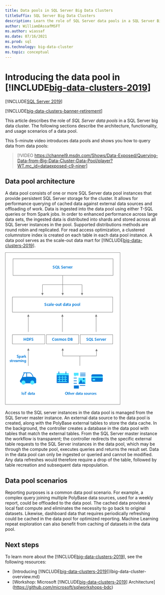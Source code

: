 ```yaml
---
title: Data pools in SQL Server Big Data Clusters
titleSuffix: SQL Server Big Data Clusters
description: Learn the role of SQL Server data pools in a SQL Server Big Data Cluster, as well as the architecture and functionality of a SQL data pool.
author: WilliamDAssafMSFT
ms.author: wiassaf
ms.date: 07/16/2021
ms.prod: sql
ms.technology: big-data-cluster
ms.topic: conceptual
---
```


# Introducing the data pool in [!INCLUDE[big-data-clusters-2019](../includes/ssbigdataclusters-ss-nover.md)]

[!INCLUDE[SQL Server 2019](../includes/applies-to-version/sqlserver2019.md)]

[!INCLUDE[big-data-clusters-banner-retirement](../includes/bdc-banner-retirement.md)]

This article describes the role of *SQL Server data pools* in a SQL Server big data cluster. The following sections describe the architecture, functionality, and usage scenarios of a data pool.

This 5-minute video introduces data pools and shows you how to query data from data pools:

> [!VIDEO https://channel9.msdn.com/Shows/Data-Exposed/Querying-Data-from-Big-Data-Cluster-Data-Pool/player?WT.mc_id=dataexposed-c9-niner]

## Data pool architecture

A data pool consists of one or more SQL Server data pool instances that provide persistent SQL Server storage for the cluster. It allows for performance querying of cached data against external data sources and offloading of work. Data is ingested into the data pool using either T-SQL queries or from Spark jobs. In order to enhanced performance across large data sets, the ingested data is distributed into shards and stored across all SQL Server instances in the pool. Supported distributions methods are round robin and replicated. For read access optimization, a clustered columnstore index is created on each table in each data pool instance. A data pool serves as the scale-out data mart for [!INCLUDE[big-data-clusters-2019](../includes/ssbigdataclusters-ss-nover.md)].

![Scale-out data mart](media/concept-data-pool/data-virtualization-improvements.png)

Access to the SQL server instances in the data pool is managed from the SQL Server master instance. An external data source to the data pool is created, along with the PolyBase external tables to store the data cache. In the background, the controller creates a database in the data pool with tables that match the external tables. From the SQL Server master instance the workflow is transparent; the controller redirects the specific external table requests to the SQL Server instances in the data pool, which may be through the compute pool, executes queries and returns the result set. Data in the data pool can only be ingested or queried and cannot be modified. Any data refreshes would therefore require a drop of the table, followed by table recreation and subsequent data repopulation.

## Data pool scenarios

 Reporting purposes is a common data pool scenario. For example, a complex query joining multiple PolyBase data sources, used for a weekly report, could be offloaded to the data pool. The cached data provides a local fast compute and eliminates the necessity to go back to original datasets. Likewise, dashboard data that requires periodically refreshing could be cached in the data pool for optimized reporting. Machine Learning repeat exploration can also benefit from caching of datasets in the data pool.

## Next steps

To learn more about the [!INCLUDE[big-data-clusters-2019](../includes/ssbigdataclusters-ss-nover.md)], see the following resources:

- [Introducing [!INCLUDE[big-data-clusters-2019](../includes/ssbigdataclusters-ver15.md)]](big-data-cluster-overview.md)
- [Workshop: Microsoft [!INCLUDE[big-data-clusters-2019](../includes/ssbigdataclusters-ss-nover.md)] Architecture](https://github.com/microsoft/sqlworkshops-bdc)

